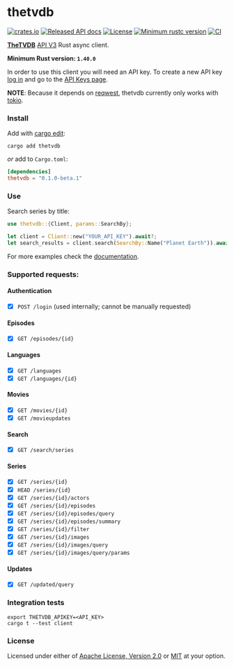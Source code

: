 # thetvdb

[![crates.io](https://img.shields.io/crates/v/thetvdb.svg)][crate]
[![Released API docs](https://docs.rs/thetvdb/badge.svg)][documentation]
[![License](https://img.shields.io/crates/l/thetvdb/0.1.0-beta.1)](LICENSE-MIT)
[![Minimum rustc version](https://img.shields.io/badge/rustc-1.40%2B-informational)][rustc]
[![CI](https://img.shields.io/github/workflow/status/roignpar/thetvdb/CI)][ci]

__[TheTVDB]__ [API V3] Rust async client.

__Minimum Rust version: `1.40.0`__

In order to use this client you will need an API key. To create a new API key
[log in] and go to the [API Keys page].

__NOTE__: Because it depends on [reqwest], thetvdb currently only works with
[tokio].

### Install

Add with [cargo edit]:
```
cargo add thetvdb
```

_or_ add to `Cargo.toml`:
```toml
[dependencies]
thetvdb = "0.1.0-beta.1"
```

### Use
Search series by title:
```rust
use thetvdb::{Client, params::SearchBy};

let client = Client::new("YOUR_API_KEY").await?;
let search_results = client.search(SearchBy::Name("Planet Earth")).await?;
```
For more examples check the [documentation].

### Supported requests:

#### Authentication
- [x] `POST /login` (used internally; cannot be manually requested)

#### Episodes
- [x] `GET /episodes/{id}`

#### Languages
- [x] `GET /languages`
- [x] `GET /languages/{id}`

#### Movies
- [x] `GET /movies/{id}`
- [x] `GET /movieupdates`

#### Search
- [x] `GET /search/series`

#### Series
- [x] `GET /series/{id}`
- [x] `HEAD /series/{id}`
- [x] `GET /series/{id}/actors`
- [x] `GET /series/{id}/episodes`
- [x] `GET /series/{id}/episodes/query`
- [x] `GET /series/{id}/episodes/summary`
- [x] `GET /series/{id}/filter`
- [x] `GET /series/{id}/images`
- [x] `GET /series/{id}/images/query`
- [x] `GET /series/{id}/images/query/params`

#### Updates
- [x] `GET /updated/query`

### Integration tests
```
export THETVDB_APIKEY=<API_KEY>
cargo t --test client
```

### License
Licensed under either of [Apache License, Version 2.0](LICENSE-APACHE)
or [MIT](LICENSE-MIT) at your option.

[crate]: https://crates.io/crates/thetvdb
[ci]: https://github.com/roignpar/thetvdb/actions?query=workflow%3ACI
[rustc]: https://blog.rust-lang.org/2019/12/19/Rust-1.40.0.html
[log in]: https://thetvdb.com/auth/login
[api keys page]: https://thetvdb.com/dashboard/account/apikeys
[reqwest]: https://github.com/seanmonstar/reqwest
[tokio]: https://github.com/tokio-rs/tokio
[cargo edit]: https://github.com/killercup/cargo-edit
[thetvdb]: https://thetvdb.com/
[api v3]: https://api.thetvdb.com/swagger
[documentation]: https://docs.rs/thetvdb
